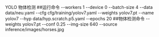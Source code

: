 YOLO
物体检测 ##运行命令 --workers 1 --device 0 --batch-size 4 --data data/neu.yaml --cfg cfg/training/yolov7.yaml --weights yolov7.pt --name yolov7 --hyp data/hyp.scratch.p5.yaml --epochs 20 ##物体检测命令 --weights yolov7.pt --conf 0.25 --img-size 640 --source inference/images/horses.jpg

